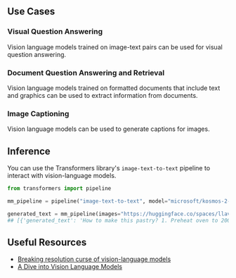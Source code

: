 ## Use Cases

### Visual Question Answering

Vision language models trained on image-text pairs can be used for visual question answering.

### Document Question Answering and Retrieval

Vision language models trained on formatted documents that include text and graphics can be used to extract information from documents.

### Image Captioning

Vision language models can be used to generate captions for images.

## Inference

You can use the Transformers library's `image-text-to-text` pipeline to interact with vision-language models.

```python
from transformers import pipeline

mm_pipeline = pipeline("image-text-to-text", model="microsoft/kosmos-2-patch14-224")

generated_text = mm_pipeline(images="https://huggingface.co/spaces/llava-hf/llava-4bit/resolve/main/examples/baklava.png", text="How to make this pastry?", max_new_tokens=50)
## [{'generated_text': 'How to make this pastry? 1. Preheat oven to 200 degrees Celsius.'}]
```

## Useful Resources

- [Breaking resolution curse of vision-language models](https://huggingface.co/blog/visheratin/vlm-resolution-curse)
- [A Dive into Vision Language Models](https://huggingface.co/blog/vision_language_pretraining)

